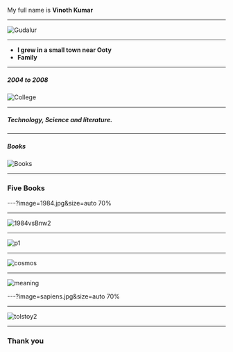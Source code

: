 My full name is **Vinoth Kumar**

---

![Gudalur](gudalur.jpg)

---

* **I grew in a small town near Ooty** 
* **Family**

---
##### 2004 to 2008
![College](cit.jpg)

---

##### Technology, Science and literature.

---

##### Books

![Books](books.jpg)

---

### Five Books 

---?image=1984.jpg&size=auto 70%

---

![1984vsBnw2](p31.jpg)

---

![p1](p1.jpg)

---

![cosmos](cosmos.jpg)

---

![meaning](meaning.jpg)


---?image=sapiens.jpg&size=auto 70%

---
![tolstoy2](tolstoy2.jpg)

---

### Thank you












